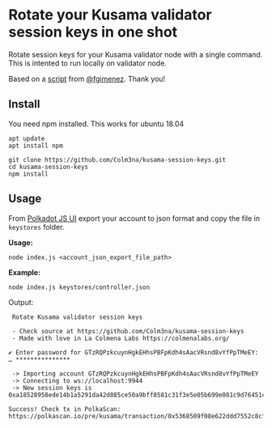 # Rotate your Kusama validator session keys in one shot

Rotate session keys for your Kusama validator node with a single command. This is intented to run locally on validator node.

Based on a [script](https://paste.ubuntu.com/p/MhKM8vjVcD/) from [@fgimenez](https://github.com/fgimenez). Thank you!

## Install

You need npm installed. This works for ubuntu 18.04

```
apt update
apt install npm
```

```
git clone https://github.com/Colm3na/kusama-session-keys.git
cd kusama-session-keys
npm install
```

## Usage

From [Polkadot JS UI](https://polkadot.js.org/apps/#/accounts) export your account to json format and copy the file in `keystores` folder.

**Usage:**

```
node index.js <account_json_export_file_path>
```

**Example:**

```
node index.js keystores/controller.json
```

Output:

```
 Rotate Kusama validator session keys

 - Check source at https://github.com/Colm3na/kusama-session-keys
 - Made with love in La Colmena Labs https://colmenalabs.org/

✔ Enter password for GTzRQPzkcuynHgkEHhsPBFpKdh4sAacVRsnd8vYfPpTMeEY: … ***************

 -> Importing account GTzRQPzkcuynHgkEHhsPBFpKdh4sAacVRsnd8vYfPpTMeEY
 -> Connecting to ws://localhost:9944
 -> New session keys is 0xa18528958ede14b1a5291da42d885ce50a9bff8581c31f3e5e05b699e081c9d76451c394e0c68c1ffc2a11d7d7465126b434c58f8fcf305de2fc76c94a218b55a85dbc2306f43798deb72e9688fa18d5ba8c1a646f2a140accd3cfcc39bdb90a1e998e6ec3cea48a831485a67df264f33bccc27fa5bb1bb3646b0f1002b7fe389c42f566a3f1fd22d090a1fc5f2373661d1f213d9562a44d5e7daf16eb0e3a12

Success! Check tx in PolkaScan: https://polkascan.io/pre/kusama/transaction/0x5368509f08e622ddd7552c8cf73a306e7d8672688d9ff8f790c42831652f6130

```
